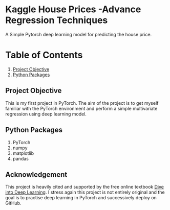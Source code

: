 # Kaggle House Prices -Advance Regression Techniques

A Simple Pytorch deep learning model for predicting the house price.

# Table of Contents
1. [Project Objective](#objective)
2. [Python Packages](#packages)

## Project Objective <a name="p objective"></a>
This is my first project in PyTorch. The aim of the project is to get myself familiar with the PyTorch environment and perform a simple multivariate regression using deep learning model. 

## Python Packages
1. PyTorch
2. numpy
3. matplotlib
4. pandas

## Acknowledgement
This project is heavily cited and supported by the free online textbook [Dive into Deep Learning](https://d2l.ai/). I stress again this project is not entirely original and the goal is to practise deep learning in PyTorch and successively deploy on GitHub.
